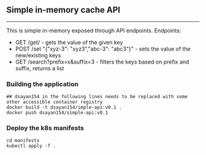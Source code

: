 ## Simple in-memory cache API
---
This is simple in-memory exposed through API endpoints. 
Endpoints:
- GET /get/<key> - gets the value of the given key
- POST /set "{\"xyz-3\": \"xyz3\",\"abc-3\": \"abc3\"}" - sets the value of the new/existing keys
- GET /search?prefix=x&suffix=3 - filters the keys based on prefix and suffix, returns a list

### Building the application
```
## dsayan154 in the following lines needs to be replaced with some other accessible container registry
docker build -t dsayan154/imple-api:v0.1 . 
docker push dsayan154/simple-api:v0.1
```

### Deploy the k8s manifests
```
cd manifests
kubectl apply -f .
``` 
